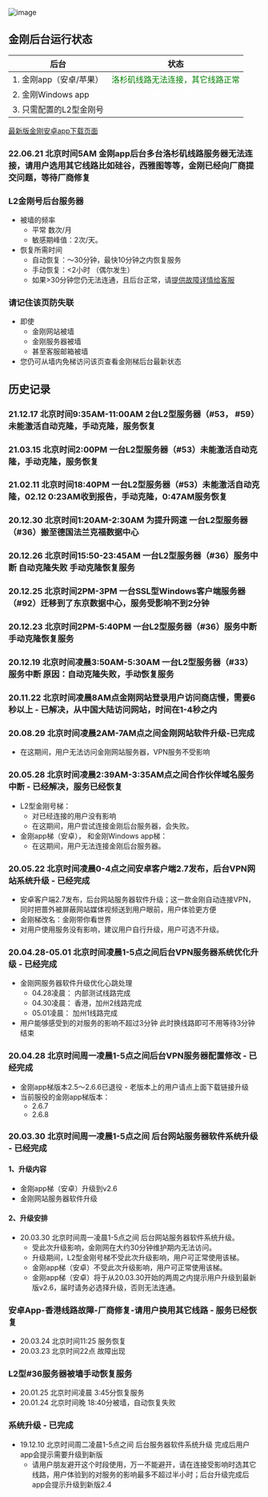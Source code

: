 ![image](kkLOGO/kkLogoSmall.PNG)
<!--![image](l-w-s-athird.png) -->


## 金刚后台运行状态<br>  


| 后台 | 状态 | 
| ----------- | ----------- | 
| 1. 金刚app（安卓/苹果） | <font color="green">洛杉矶线路无法连接，其它线路正常</font>| 
| 2. 金刚Windows app| <font color="White">不再支持，请使用金刚号</font> | 
| 3. 只需配置的L2型金刚号| <font color="White">正常</font> | 
 
[最新版金刚安卓app下载页面](https://github.com/a2zitpro/web/blob/master/%E5%BE%80%E5%90%8E%E7%BF%BB.md)

### 22.06.21 北京时间5AM 金刚app后台多台洛杉矶线路服务器无法连接，请用户选用其它线路比如硅谷，西雅图等等，金刚已经向厂商提交问题，等待厂商修复 

### L2金刚号后台服务器
- 被墙的频率
  - 平常 数次/月
  - 敏感期峰值：2次/天。
- 恢复所需时间
  - 自动恢复：～30分钟，最快10分钟之内恢复服务
  - 手动恢复：<2小时 （偶尔发生）
  - 如果>30分钟您仍无法连通，且后台正常，请[提供故障详情给客服](mailto:cs@a2zitpro.com) 
### 请记住该页防失联
- 即使
  - 金刚网站被墙
  - 金刚服务器被墙
  - 甚至客服邮箱被墙
- 您仍可从墙内免梯访问该页查看金刚梯后台最新状态

## 历史记录<br>  

### 21.12.17 北京时间9:35AM-11:00AM 2台L2型服务器（#53， #59）未能激活自动克隆，手动克隆，服务恢复 

### 21.03.15 北京时间2:00PM 一台L2型服务器（#53）未能激活自动克隆，手动克隆，服务恢复 

### 21.02.11 北京时间18:40PM 一台L2型服务器（#53）未能激活自动克隆，02.12 0:23AM收到报告，手动克隆，0:47AM服务恢复 

### 20.12.30 北京时间1:20AM-2:30AM 为提升网速 一台L2型服务器（#36）搬至德国法兰克福数据中心 

### 20.12.26 北京时间15:50-23:45AM 一台L2型服务器（#36）服务中断 自动克隆失败 手动克隆恢复服务

### 20.12.25 北京时间2PM-3PM 一台SSL型Windows客户端服务器（#92）迁移到了东京数据中心，服务受影响不到2分钟 

### 20.12.23 北京时间2PM-5:40PM 一台L2型服务器（#36）服务中断 手动克隆恢复服务

### 20.12.19 北京时间凌晨3:50AM-5:30AM 一台L2型服务器（#33）服务中断 原因：自动克隆失败，手动恢复服务

### 20.11.22 北京时间凌晨8AM点金刚网站登录用户访问商店慢，需要6秒以上 - 已解决，从中国大陆访问网站，时间在1-4秒之内

### 20.08.29 北京时间凌晨2AM-7AM点之间金刚网站软件升级-已完成
  - 在这期间，用户无法访问金刚网站服务器，VPN服务不受影响
  
### 20.05.28 北京时间凌晨2:39AM-3:35AM点之间合作伙伴域名服务中断 - 已经解决，服务已经恢复
- L2型金刚号梯： 
  - 对已经连接的用户没有影响
  - 在这期间，用户尝试连接金刚后台服务器，会失败。
- 金刚app梯（安卓）， 和金刚Windows app梯： 
  - 在这期间，用户无法连接金刚后台服务器。

### 20.05.22 北京时间凌晨0-4点之间安卓客户端2.7发布，后台VPN网站系统升级 - 已经完成
- 安卓客户端2.7发布，后台网站服务器软件升级；这一款金刚自动连接VPN，同时把蔷外被屏蔽网站媒体视频送到用户眼前，用户体验更方便
- 金刚梯改名：金刚带你看世界
- 对用户使用服务没有影响，建议用户自行升级，用户可选不升级。

### 20.04.28-05.01 北京时间凌晨1-5点之间后台VPN服务器系统优化升级 - 已经完成
- 金刚网服务器软件升级优化心跳处理 
  - 04.28凌晨： 内部测试线路完成
  - 04.30凌晨： 香港，加州2线路完成
  - 05.01凌晨： 加州1线路完成
- 用户能够感受到的对服务的影响不超过3分钟 此时换线路即可不用等待3分钟结束

### 20.04.28 北京时间周一凌晨1-5点之间后台VPN服务器配置修改 - 已经完成
- 金刚app梯版本2.5～2.6.6已退役 - 老版本上的用户请点上面下载链接升级
- 当前服役的金刚app梯版本：
  - 2.6.7
  - 2.6.8 
  
### 20.03.30 北京时间周一凌晨1-5点之间 后台网站服务器软件系统升级 - 已经完成 
#### 1、升级内容
- 金刚app梯（安卓）升级到v2.6 
- 金刚网站服务器软件升级
#### 2、升级安排
- 20.03.30 北京时间周一凌晨1-5点之间 后台网站服务器软件系统升级。
  - 受此次升级影响，金刚网在大约30分钟维护期内无法访问。
  - 升级期间，L2型金刚号梯不受此次升级影响，用户可正常使用该梯。
  - 金刚app梯（安卓）不受此次升级影响，用户可正常使用该梯。
  - 金刚app梯（安卓）将于从20.03.30开始的两周之内提示用户升级到最新版v2.6，届时请务必选择升级，否则无法连通。

### 安卓App-香港线路故障-厂商修复-请用户换用其它线路 - 服务已经恢复
- 20.03.24 北京时间11:25 服务恢复
- 20.03.23 北京时间22点  故障出现 
### L2型#36服务器被墙手动恢复服务
- 20.01.25 北京时间凌晨 3:45分恢复服务
- 20.01.24 北京时间晚  18:40分被墙，自动恢复失败
  
### 系统升级 - 已完成
- 19.12.10 北京时间周二凌晨1-5点之间 后台服务器软件系统升级 完成后用户app会提示需要升级到新版
  - 请用户朋友避开这个时段使用，万一不能避开，请在连接受影响时选其它线路，用户体验到的对服务的影响最多不超过半小时；后台升级完成后app会提示升级到新版2.4

